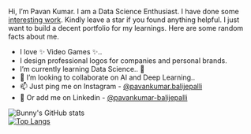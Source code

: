 Hi, I’m Pavan Kumar. I am a Data Science Enthusiast. I have done some [interesting work](https://github.com/pavankumarbalijepalli?tab=repositories). Kindly leave a star if you found anything helpful. I just want to build a decent portfolio for my learnings. Here are some random facts about me.
- I love ✨ Video Games ✨..
- I design professional logos for companies and personal brands.
- I’m currently learning Data Science.. 🌱
- 💞️ I’m looking to collaborate on AI and Deep Learning..
- 📫 Just ping me on Instagram - [@pavankumar.balijepalli](https://www.instagram.com/pavankumar.balijepalli)
- 👔 Or add me on Linkedin - [@pavankumar-balijepalli](https://www.linkedin.com/in/pavan-kumar-balijepalli/)

![Bunny's GitHub stats](https://github-readme-stats.vercel.app/api?username=pavankumarbalijepalli&show_icons=true)
<br/>
[![Top Langs](https://github-readme-stats.vercel.app/api/top-langs/?username=pavankumarbalijepalli&hide=scss,html)](https://github.com/anuraghazra/github-readme-stats)

<!---
pavankumarbalijepalli/pavankumarbalijepalli is a ✨ special ✨ repository because its `README.md` (this file) appears on your GitHub profile.
You can click the Preview link to take a look at your changes.
--->
